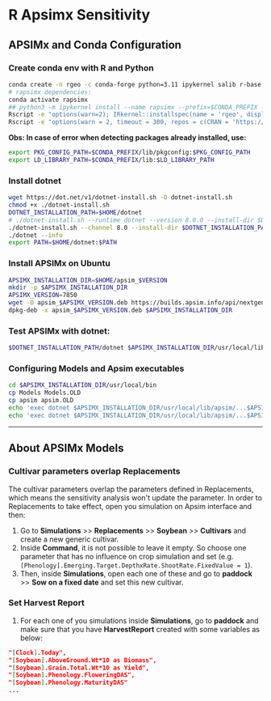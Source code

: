 # R Apsimx Sensitivity

## APSIMx and Conda Configuration

### Create conda env with R and Python

```bash
conda create -n rgeo -c conda-forge python=3.11 ipykernel salib r-base r-essentials r-devtools r-remotes r-tidyverse r-xslt r-ggrepel r-lhs r-gridextra r-doparallel r-xml r-rsqlite r-plogr r-pak r-nloptr r-tictoc zlib r-lme4 r-future.apply r-future r-xml2 r-here r-png r-reticulate r-rcpptoml r-rjson -y
# rapsimx dependencies:
conda activate rapsimx
## python3 -m ipykernel install --name rapsimx --prefix=$CONDA_PREFIX --display=rapsimx
Rscript -e "options(warn=2); IRkernel::installspec(name = 'rgeo', displayname = 'R APSIMx')"
Rscript -e "options(warn = 2, timeout = 300, repos = c(CRAN = 'https://packagemanager.posit.co/cran/__linux__/jammy/latest')); pak::pkg_install(c('hol430/ApsimOnR', 'SticsRPacks/CroPlotR@*release', 'SticsRPacks/SticsRFiles@*release', 'SticsRPacks/SticsOnR@*release', 'SticsRPacks/CroptimizR@*release', 'apsimx', 'rapsimng', 'BayesianTools'))"
```

**Obs: In case of error when detecting packages already installed, use:**

```bash
export PKG_CONFIG_PATH=$CONDA_PREFIX/lib/pkgconfig:$PKG_CONFIG_PATH
export LD_LIBRARY_PATH=$CONDA_PREFIX/lib:$LD_LIBRARY_PATH
```

### Install dotnet

```bash
wget https://dot.net/v1/dotnet-install.sh -O dotnet-install.sh
chmod +x ./dotnet-install.sh
DOTNET_INSTALLATION_PATH=$HOME/dotnet
# ./dotnet-install.sh --runtime dotnet --version 8.0.0 --install-dir $DOTNET_INSTALLATION_PATH
./dotnet-install.sh --channel 8.0 --install-dir $DOTNET_INSTALLATION_PATH
./dotnet --info
export PATH=$HOME/dotnet:$PATH
```

### Install APSIMx on Ubuntu

```bash
APSIMX_INSTALLATION_DIR=$HOME/apsim_$VERSION
mkdir -p $APSIMX_INSTALLATION_DIR
APSIMX_VERSION=7850
wget -O apsim_$APSIMX_VERSION.deb https://builds.apsim.info/api/nextgen/download/$APSIMX_VERSION/Linux
dpkg-deb -x apsim_$APSIMX_VERSION.deb $APSIMX_INSTALLATION_DIR
```

### Test APSIMx with dotnet:

```bash
$DOTNET_INSTALLATION_PATH/dotnet $APSIMX_INSTALLATION_DIR/usr/local/lib/apsim/...$APSIMX_VERSION.../bin/Models.dll --version
```

### Configuring Models and Apsim executables

```bash
cd $APSIMX_INSTALLATION_DIR/usr/local/bin
cp Models Models.OLD
cp apsim apsim.OLD
echo 'exec dotnet $APSIMX_INSTALLATION_DIR/usr/local/lib/apsim/...$APSIMX_VERSION.../bin/Models.dll "$@"' > Models
echo 'exec dotnet $APSIMX_INSTALLATION_DIR/usr/local/lib/apsim/...$APSIMX_VERSION.../bin/ApsimNG.dll "$@"' > apsim
```

---

## About APSIMx Models

### Cultivar parameters overlap Replacements

The cultivar parameters overlap the parameters defined in Replacements, which means the sensitivity analysis won't update the parameter. In order to Replacements to take effect, open you simulation on Apsim interface and then:
1) Go to **Simulations** >> **Replacements** >> **Soybean** >> **Cultivars** and create a new generic cultivar.
2) Inside **Command**, it is not possible to leave it empty. So choose one parameter that has no influence on crop simulation and set (e.g. `[Phenology].Emerging.Target.DepthxRate.ShootRate.FixedValue = 1`).
3) Then, inside **Simulations**, open each one of these and go to **paddock** >> **Sow on a fixed date** and set this new cultivar.

### Set Harvest Report

1) For each one of you simulations inside **Simulations**, go to **paddock** and make sure that you have **HarvestReport** created with some variables as below:

```json
"[Clock].Today",
"[Soybean].AboveGround.Wt*10 as Biomass",
"[Soybean].Grain.Total.Wt*10 as Yield",
"[Soybean].Phenology.FloweringDAS",
"[Soybean].Phenology.MaturityDAS"
...
```
